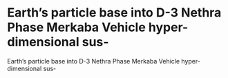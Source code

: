 # Earth’s particle base into D-3 Nethra Phase Merkaba Vehicle hyper-dimensional sus-

Earth’s particle base into D-3 Nethra Phase Merkaba Vehicle hyper-dimensional sus-
